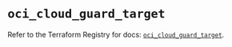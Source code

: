 # `oci_cloud_guard_target`

Refer to the Terraform Registry for docs: [`oci_cloud_guard_target`](https://registry.terraform.io/providers/oracle/oci/6.18.0/docs/resources/cloud_guard_target).
